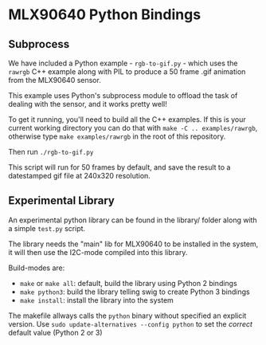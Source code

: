# MLX90640 Python Bindings

## Subprocess

We have included a Python example - `rgb-to-gif.py` - which uses the `rawrgb` C++ example along with PIL to produce a 50 frame .gif animation from the MLX90640 sensor.

This example uses Python's subprocess module to offload the task of dealing with the sensor, and it works pretty well!

To get it running, you'll need to build all the C++ examples. If this is your current working directory you can do that with `make -C .. examples/rawrgb`, otherwise type `make examples/rawrgb` in the root of this repository.

Then run `./rgb-to-gif.py`

This script will run for 50 frames by default, and save the result to a datestamped gif file at 240x320 resolution.

## Experimental Library

An experimental python library can be found in the library/ folder along with a simple `test.py` script.

The library needs the "main" lib for MLX90640 to be installed in the system, it will then use the I2C-mode compiled into this library.

Build-modes are:

* `make` or `make all`: default, build the library using Python 2 bindings
* `make python3`: build the library telling swig to create Python 3 bindings
* `make install`: install the library into the system

The makefile allways calls the `python` binary without specified an explicit version. Use `sudo update-alternatives --config python` to set the *correct* default value (Python 2 or 3)
